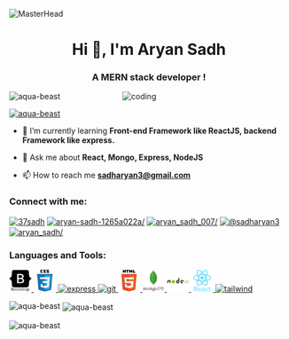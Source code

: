 ![MasterHead](https://as2.ftcdn.net/v2/jpg/05/68/98/15/1000_F_568981524_2irG4VUSs06xbahAihTpkuSfxKkw8FqX.jpg)
<h1 align="center">Hi 👋, I'm Aryan Sadh</h1>
<h3 align="center">A MERN stack developer !</h3>
<img align="right" alt="coding" width="300" src="https://thumbs.gfycat.com/PlushUnderstatedCats-max-1mb.gif" >

<p align="left"> <img src="https://komarev.com/ghpvc/?username=aqua-beast&label=Profile%20views&color=0e75b6&style=flat" alt="aqua-beast" /> </p>

<p align="left"> <a href="https://github.com/ryo-ma/github-profile-trophy"><img src="https://github-profile-trophy.vercel.app/?username=aqua-beast" alt="aqua-beast" /></a> </p>

- 🌱 I’m currently learning **Front-end Framework like ReactJS, backend Framework like express.**

- 💬 Ask me about **React, Mongo, Express, NodeJS**

- 📫 How to reach me **sadharyan3@gmail.com**

<h3 align="left">Connect with me:</h3>
<p align="left">
<a href="https://twitter.com/37sadh" target="blank"><img align="center" src="https://raw.githubusercontent.com/rahuldkjain/github-profile-readme-generator/master/src/images/icons/Social/twitter.svg" alt="37sadh" height="30" width="40" /></a>
<a href="https://linkedin.com/in/aryan-sadh-1265a022a/" target="blank"><img align="center" src="https://raw.githubusercontent.com/rahuldkjain/github-profile-readme-generator/master/src/images/icons/Social/linked-in-alt.svg" alt="aryan-sadh-1265a022a/" height="30" width="40" /></a>
<a href="https://instagram.com/aryan_sadh_007/" target="blank"><img align="center" src="https://raw.githubusercontent.com/rahuldkjain/github-profile-readme-generator/master/src/images/icons/Social/instagram.svg" alt="aryan_sadh_007/" height="30" width="40" /></a>
<a href="https://medium.com/@sadharyan3" target="blank"><img align="center" src="https://raw.githubusercontent.com/rahuldkjain/github-profile-readme-generator/master/src/images/icons/Social/medium.svg" alt="@sadharyan3" height="30" width="40" /></a>
<a href="https://www.leetcode.com/aryan_sadh/" target="blank"><img align="center" src="https://raw.githubusercontent.com/rahuldkjain/github-profile-readme-generator/master/src/images/icons/Social/leet-code.svg" alt="aryan_sadh/" height="30" width="40" /></a>
</p>

<h3 align="left">Languages and Tools:</h3>
<p align="left"> <a href="https://getbootstrap.com" target="_blank" rel="noreferrer"> <img src="https://raw.githubusercontent.com/devicons/devicon/master/icons/bootstrap/bootstrap-plain-wordmark.svg" alt="bootstrap" width="40" height="40"/> </a> <a href="https://www.w3schools.com/css/" target="_blank" rel="noreferrer"> <img src="https://raw.githubusercontent.com/devicons/devicon/master/icons/css3/css3-original-wordmark.svg" alt="css3" width="40" height="40"/> </a> <a href="https://expressjs.com" target="_blank" rel="noreferrer"> <img src="https://ajeetchaulagain.com/static/7cb4af597964b0911fe71cb2f8148d64/87351/express-js.png" alt="express" width="40" height="40"/> </a> <a href="https://git-scm.com/" target="_blank" rel="noreferrer"> <img src="https://www.vectorlogo.zone/logos/git-scm/git-scm-icon.svg" alt="git" width="40" height="40"/> </a> <a href="https://www.w3.org/html/" target="_blank" rel="noreferrer"> <img src="https://raw.githubusercontent.com/devicons/devicon/master/icons/html5/html5-original-wordmark.svg" alt="html5" width="40" height="40"/> </a> <a href="https://www.mongodb.com/" target="_blank" rel="noreferrer"> <img src="https://raw.githubusercontent.com/devicons/devicon/master/icons/mongodb/mongodb-original-wordmark.svg" alt="mongodb" width="40" height="40"/> </a> <a href="https://nodejs.org" target="_blank" rel="noreferrer"> <img src="https://raw.githubusercontent.com/devicons/devicon/master/icons/nodejs/nodejs-original-wordmark.svg" alt="nodejs" width="40" height="40"/> </a> <a href="https://reactjs.org/" target="_blank" rel="noreferrer"> <img src="https://raw.githubusercontent.com/devicons/devicon/master/icons/react/react-original-wordmark.svg" alt="react" width="40" height="40"/> </a> <a href="https://tailwindcss.com/" target="_blank" rel="noreferrer"> <img src="https://www.vectorlogo.zone/logos/tailwindcss/tailwindcss-icon.svg" alt="tailwind" width="40" height="40"/> </a> </p>

<p><img align="left" src="https://github-readme-stats.vercel.app/api/top-langs?username=aqua-beast&show_icons=true&locale=en&layout=compact" alt="aqua-beast" /></p>

<p>&nbsp;<img align="center" src="https://github-readme-stats.vercel.app/api?username=aqua-beast&show_icons=true&locale=en" alt="aqua-beast" /></p>

<p><img align="center" src="https://github-readme-streak-stats.herokuapp.com/?user=aqua-beast&" alt="aqua-beast" /></p>
